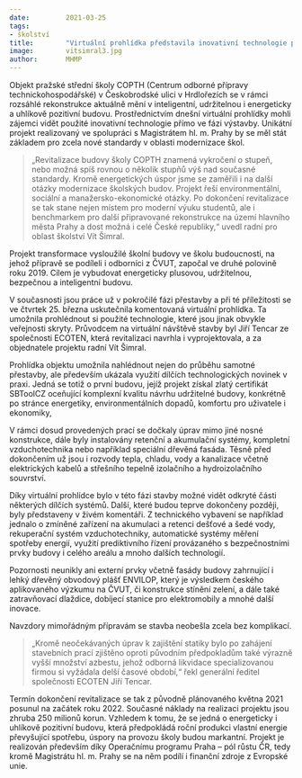 ```yaml
---
date:         2021-03-25
tags:         
- školství
title:        "Virtuální prohlídka představila inovativní technologie použité při výstavbě školy budoucnosti"
image: 	      vitsimral3.jpg
author:       MHMP
---
```


Objekt pražské střední školy COPTH (Centrum odborné přípravy technickohospodářské) v Českobrodské ulici v Hrdlořezích se v rámci rozsáhlé rekonstrukce aktuálně mění v inteligentní, udržitelnou i energeticky a uhlíkově pozitivní budovu. Prostřednictvím dnešní virtuální prohlídky mohli zájemci vidět použité inovativní technologie přímo ve fázi výstavby. Unikátní projekt realizovaný ve spolupráci s Magistrátem hl. m. Prahy by se měl stát základem pro zcela nové standardy v oblasti modernizace škol.

> „Revitalizace budovy školy COPTH znamená vykročení o stupeň, nebo možná spíš rovnou o několik stupňů výš nad současné standardy. Kromě energetických úspor jsme se zaměřili i na další otázky modernizace školských budov. Projekt řeší environmentální, sociální a manažersko-ekonomické otázky. Po dokončení revitalizace se tak stane nejen místem pro moderní výuku studentů, ale i benchmarkem pro další připravované rekonstrukce na území hlavního města Prahy a dost možná i celé České republiky,“ uvedl radní pro oblast školství Vít Šimral.

Projekt transformace vysloužilé školní budovy ve školu budoucnosti, na jehož přípravě se podíleli i odborníci z ČVUT, započal ve druhé polovině roku 2019. Cílem je vybudovat energeticky plusovou, udržitelnou, bezpečnou a inteligentní budovu.

V současnosti jsou práce už v pokročilé fázi přestavby a při té příležitosti se ve čtvrtek 25. března uskutečnila komentovaná virtuální prohlídka. Ta umožnila prohlédnout si použité technologie, které jsou jinak obvykle veřejnosti skryty. Průvodcem na virtuální návštěvě stavby byl Jiří Tencar ze společnosti ECOTEN, která revitalizaci navrhla i vyprojektovala, a za objednatele projektu radní Vít Šimral.

Prohlídka objektu umožnila nahlédnout nejen do průběhu samotné přestavby, ale především ukázala využití dílčích technologických novinek v praxi. Jedná se totiž o první budovu, jejíž projekt získal zlatý certifikát SBToolCZ oceňující komplexní kvalitu návrhu udržitelné budovy, konkrétně po stránce energetiky, environmentálních dopadů, komfortu pro uživatele i ekonomiky,

V rámci dosud provedených prací se dočkaly úprav mimo jiné nosné konstrukce, dále byly instalovány retenční a akumulační systémy, kompletní vzduchotechnika nebo například speciální dřevěná fasáda. Těsně před dokončením už jsou i rozvody tepla, chladu, vody a kanalizace včetně elektrických kabelů a střešního tepelně izolačního a hydroizolačního souvrství.

Díky virtuální prohlídce bylo v této fázi stavby možné vidět odkryté části některých dílčích systémů. Další, které budou teprve dokončeny později, byly představeny v živém komentáři. Z technického vybavení se například jednalo o zmíněné zařízení na akumulaci a retenci dešťové a šedé vody, rekuperační systém vzduchotechniky, automatické systémy měření spotřeby energií, využití prediktivního řízení provázaného s bezpečnostními prvky budovy i celého areálu a mnoho dalších technologií.

Pozornosti neunikly ani externí prvky včetně fasády budovy zahrnující i lehký dřevěný obvodový plášť ENVILOP, který je výsledkem českého aplikovaného výzkumu na ČVUT, či konstrukce stínění zelení, a dále také zatravňovací dlaždice, dobíjecí stanice pro elektromobily a mnohé další inovace.

Navzdory mimořádným přípravám se stavba neobešla zcela bez komplikací. 

> „Kromě neočekávaných úprav k zajištění statiky bylo po zahájení stavebních prací zjištěno oproti původním předpokladům také výrazně vyšší množství azbestu, jehož odborná likvidace specializovanou firmou si vyžádala delší časové období,“ řekl generální ředitel společnosti ECOTEN Jiří Tencar.

Termín dokončení revitalizace se tak z původně plánovaného května 2021 posunul na začátek roku 2022. Současné náklady na realizaci projektu jsou zhruba 250 milionů korun. Vzhledem k tomu, že se jedná o energeticky i uhlíkově pozitivní budovu, která předpokládá roční produkci vlastní energie převyšující spotřebu, úspory na provozu školy budou markantní. Projekt je realizován především díky Operačnímu programu Praha – pól růstu ČR, tedy kromě Magistrátu hl. m. Prahy se na něm podílí i finanční zdroje z Evropské unie.

